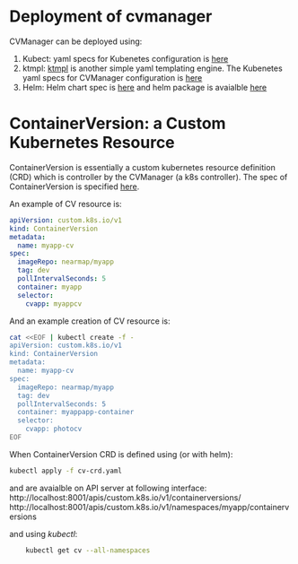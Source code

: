 
# Deployment of cvmanager

CVManager can be deployed using:

1. Kubect: yaml specs for Kubenetes configuration is [here](kubectl/README.md)
2. ktmpl: [ktmpl](https://github.com/jimmycuadra/ktmpl) is another simple yaml templating engine. The Kubenetes yaml specs for  CVManager configuration is [here](ktmpl/README.md)
2. Helm: Helm chart spec is [here](helm/cvmanager) and helm package is avaialble [here](https://raw.githubusercontent.com/nearmap/cvmanager/master/k8s/helm/cvmanager/cvmanager-0.1.0.tgz)


# ContainerVersion: a Custom Kubernetes Resource 
ContainerVersion is essentially a custom kubernetes resource definition (CRD) which is controller by the CVManager (a k8s controller). The spec of ContainerVersion is specified [here](kubectl/cv-crd.yaml). 

An example of CV resource is:
```yaml
apiVersion: custom.k8s.io/v1
kind: ContainerVersion
metadata:
  name: myapp-cv
spec:
  imageRepo: nearmap/myapp
  tag: dev
  pollIntervalSeconds: 5
  container: myapp
  selector:
    cvapp: myappcv
```

And an example creation of CV resource is:
```sh
cat <<EOF | kubectl create -f -
apiVersion: custom.k8s.io/v1
kind: ContainerVersion
metadata:
  name: myapp-cv
spec:
  imageRepo: nearmap/myapp
  tag: dev
  pollIntervalSeconds: 5
  container: myappapp-container
  selector:
    cvapp: photocv
EOF
```

When ContainerVersion CRD is defined using (or with helm):
```sh
kubectl apply -f cv-crd.yaml
```
and are avaialble on API server at following interface:
http://localhost:8001/apis/custom.k8s.io/v1/containerversions/
http://localhost:8001/apis/custom.k8s.io/v1/namespaces/myapp/containerversions

and using *kubectl*:
```sh
    kubectl get cv --all-namespaces
```




